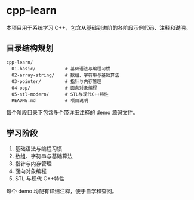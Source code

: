 # cpp-learn

本项目用于系统学习 C++，包含从基础到进阶的各阶段示例代码、注释和说明。

## 目录结构规划

```
cpp-learn/
  01-basic/           # 基础语法与编程习惯
  02-array-string/    # 数组、字符串与基础算法
  03-pointer/         # 指针与内存管理
  04-oop/             # 面向对象编程
  05-stl-modern/      # STL与现代C++特性
  README.md           # 项目说明
```

每个阶段目录下包含多个带详细注释的 demo 源码文件。

## 学习阶段

1. 基础语法与编程习惯
2. 数组、字符串与基础算法
3. 指针与内存管理
4. 面向对象编程
5. STL 与现代 C++特性

每个 demo 均配有详细注释，便于自学和查阅。
